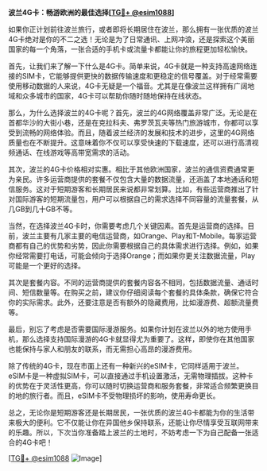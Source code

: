 **波兰4G卡：畅游欧洲的最佳选择[[TG💪+ @esim1088](https://t.me/s/esim1088)]**

如果你正计划前往波兰旅行，或者即将长期居住在波兰，那么拥有一张优质的波兰4G卡绝对是你的不二之选！无论是为了日常通讯、上网冲浪，还是探索这个美丽国家的每一个角落，一张合适的手机卡或流量卡都能让你的旅程更加轻松愉快。

首先，让我们来了解一下什么是4G卡。简单来说，4G卡就是一种支持高速网络连接的SIM卡，它能够提供更快的数据传输速度和更稳定的信号覆盖。对于经常需要使用移动数据的人来说，4G卡无疑是一个福音。尤其是在像波兰这样拥有广阔地域和众多城市的国家，4G卡可以帮助你随时随地保持在线状态。

那么，为什么选择波兰的4G卡呢？首先，波兰的4G网络覆盖非常广泛。无论是在首都华沙的大街小巷，还是在克拉科夫、弗罗茨瓦夫等热门旅游城市，你都可以享受到流畅的网络体验。而且，随着波兰经济的发展和技术的进步，这里的4G网络质量也在不断提升。这意味着你不仅可以享受快速的下载速度，还可以进行高清视频通话、在线游戏等高带宽需求的活动。

其次，波兰的4G卡价格相对实惠。相比于其他欧洲国家，波兰的通信资费通常更为亲民。许多运营商提供的套餐不仅包含大量的数据流量，还涵盖了本地通话和短信服务。这对于短期游客和长期居民来说都非常划算。比如，有些运营商推出了针对国际游客的短期流量包，用户可以根据自己的需求选择不同容量的流量套餐，从几GB到几十GB不等。

当然，在选择波兰4G卡时，你需要考虑几个关键因素。首先是运营商的选择。目前，波兰主要有几家主要的电信运营商，如Orange、Play和T-Mobile。每家运营商都有自己的优势和劣势，因此你需要根据自己的具体需求进行选择。例如，如果你经常需要打电话，可能会倾向于选择Orange；而如果你更关注数据流量，Play可能是一个更好的选择。

其次是套餐内容。不同的运营商提供的套餐内容各不相同，包括数据流量、通话时间、短信数量等。在购买之前，建议你仔细阅读每个套餐的具体条款，确保它符合你的实际需求。此外，还要注意是否有额外的隐藏费用，比如漫游费、超额流量费等。

最后，别忘了考虑是否需要国际漫游服务。如果你计划在波兰以外的地方使用手机，那么选择支持国际漫游的4G卡就显得尤为重要了。这样，即使你在其他国家也能保持与家人和朋友的联系，而无需担心高昂的漫游费用。

除了传统的4G卡，现在市面上还有一种新兴的eSIM卡，它同样适用于波兰。eSIM卡是一种虚拟SIM卡，可以直接通过手机设置激活，无需物理插拔。这种卡的优势在于灵活性更高，你可以随时切换运营商和服务套餐，非常适合频繁更换目的地的旅行者。而且，eSIM卡不受物理损坏的影响，使用寿命更长。

总之，无论你是短期游客还是长期居民，一张优质的波兰4G卡都能为你的生活带来极大的便利。它不仅能让你在异国他乡保持联系，还能让你尽情享受互联网带来的乐趣。所以，下次当你准备踏上波兰的土地时，不妨考虑一下为自己配备一张适合的4G卡吧！

[[TG💪+ @esim1088](https://t.me/s/esim1088) ![Image](https://i.postimg.cc/4NQfJmqS/Snipaste-2025-05-13-00-14-12.png)]